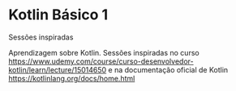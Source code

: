 # Kotlin Básico 1
Sessões inspiradas


Aprendizagem sobre Kotlin. 
Sessões inspiradas no curso https://www.udemy.com/course/curso-desenvolvedor-kotlin/learn/lecture/15014650
e na documentação oficial de Kotlin https://kotlinlang.org/docs/home.html
